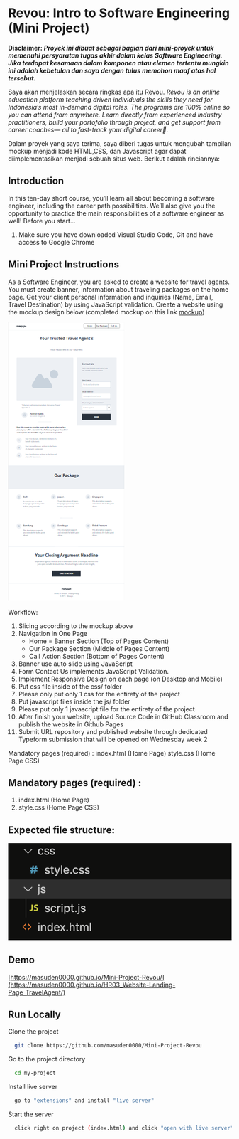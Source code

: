 
# Revou: Intro to Software Engineering (Mini Project)

**Disclaimer: *Proyek ini dibuat sebagai bagian dari mini-proyek untuk memenuhi persyaratan tugas akhir dalam kelas Software Engineering. Jika terdapat kesamaan dalam komponen atau elemen tertentu mungkin ini adalah kebetulan dan saya dengan tulus memohon maaf atas hal tersebut.***

Saya akan menjelaskan secara ringkas apa itu Revou. *Revou is an online education platform teaching driven individuals the skills they need for Indonesia’s most in-demand digital roles. The programs are 100% online so you can attend from anywhere. Learn directly from experienced industry practitioners, build your portofolio through project, and get support from career coaches— all to fast-track your digital career🚀.*

Dalam proyek yang saya terima, saya diberi tugas untuk mengubah tampilan mockup menjadi kode HTML,CSS, dan Javascript agar dapat diimplementasikan menjadi sebuah situs web. Berikut adalah rinciannya:

## Introduction

In this ten-day short course, you’ll learn all about becoming a software engineer, including the career path possibilities. We’ll also give you the opportunity to practice the main responsibilities of a software engineer as well!
Before you start...
1. Make sure you have downloaded Visual Studio Code, Git and have access to Google Chrome

## Mini Project Instructions
As a Software Engineer, you are asked to create a website for travel agents. You must create banner, information about traveling packages on the home page. Get your client personal information and inquiries (Name, Email, Travel Destination) by using JavaScript validation. Create a website using the mockup design below (completed mockup on this link [mockup](https://app.moqups.com/Y8iumYO1yOg5P2v9YSZ4pW7u8Hs15D2s/view/page/abaae0961)) 












![App Screenshot](./img/Intruction/Mockup.png)

Workflow:
1. Slicing according to the mockup above
2. Navigation in One Page 
    * Home = Banner Section (Top of Pages Content)
    * Our Package Section (Middle of Pages Content)
    * Call Action Section (Bottom of Pages Content)
3. Banner use auto slide using JavaScript
4. Form Contact Us implements JavaScript Validation.
5. Implement Responsive Design on each page (on Desktop and Mobile)
6. Put css file inside of the css/ folder
7. Please only put only 1 css for the entirety of the project
8. Put javascript files inside the js/ folder
9. Please put only 1 javascript file for the entirety of the project
10. After finish your website, upload Source Code in GitHub Classroom and publish the website in Github Pages
11. Submit URL repository and published website through dedicated Typeform submission that will be opened on Wednesday week 2 

Mandatory pages (required) : 
index.html (Home Page)
style.css (Home Page CSS)

## Mandatory pages (required) : 
1. index.html (Home Page)
2. style.css (Home Page CSS)

## Expected file structure:
![App Screenshot](./img/Intruction/File_Structure.png)

## Demo

[https://masuden0000.github.io/Mini-Project-Revou/](https://masuden0000.github.io/HR03_Website-Landing-Page_TravelAgent/)


## Run Locally

Clone the project

```bash
  git clone https://github.com/masuden0000/Mini-Project-Revou
```

Go to the project directory

```bash
  cd my-project
```

Install live server

```bash
  go to "extensions" and install "live server"
```

Start the server

```bash
  click right on project (index.html) and click "open with live server"
```

